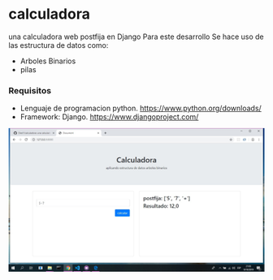 # calculadora
una calculadora web postfija en Django 
Para este desarrollo Se hace uso de las estructura de datos como: 
- Arboles Binarios 
- pilas

### Requisitos
- Lenguaje de programacion python. https://www.python.org/downloads/
- Framework: Django. https://www.djangoproject.com/

![alt tag](https://raw.githubusercontent.com/Died1/calculadora/master/images/calc.jpg)
